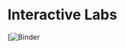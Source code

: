 # Interactive Labs

[![Binder](https://mybinder.org/v2/gh/dsondak/binder_labs/master?filepath=BasicNumerics)

<!--[![Binder](https://mybinder.org/badge_logo.svg)](https://mybinder.org/v2/gh/dsondak/binder_labs/master?filepath=Tutorials%2F)-->



<!--[![Binder](https://mybinder.org/badge_logo.svg)](https://mybinder.org/v2/gh/dsondak/dswcc_binder_labs.git/master?filepath=Summer%2F)-->
